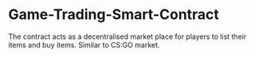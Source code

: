 # Game-Trading-Smart-Contract

The contract acts as a decentralised market place for players to list their items and buy items. Similar to CS:GO market.

